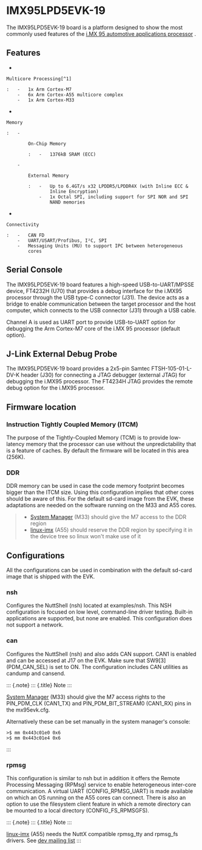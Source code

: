 IMX95LPD5EVK-19
===============

The IMX95LPD5EVK-19 board is a platform designed to show the most
commonly used features of the [i.MX 95 automotive applications
processor](https://www.nxp.com/products/iMX95) .

Features
--------

-   

    Multicore Processing[^1]

    :   -   1x Arm Cortex-M7
        -   6x Arm Cortex-A55 multicore complex
        -   1x Arm Cortex-M33

-   

    Memory

    :   -   

            On-Chip Memory

            :   -   1376kB SRAM (ECC)

        -   

            External Memory

            :   -   Up to 6.4GT/s x32 LPDDR5/LPDDR4X (with Inline ECC &
                    Inline Encryption)
                -   1x Octal SPI, including support for SPI NOR and SPI
                    NAND memories

-   

    Connectivity

    :   -   CAN FD
        -   UART/USART/Profibus, I²C, SPI
        -   Messaging Units (MU) to support IPC between heterogeneous
            cores

Serial Console
--------------

The IMX95LPD5EVK-19 board features a high-speed USB-to-UART/MPSSE
device, FT4232H (U70) that provides a debug interface for the i.MX95
processor through the USB type-C connector (J31). The device acts as a
bridge to enable communication between the target processor and the host
computer, which connects to the USB connector (J31) through a USB cable.

Channel A is used as UART port to provide USB-to-UART option for
debugging the Arm Cortex-M7 core of the i.MX 95 processor (default
option).

J-Link External Debug Probe
---------------------------

The IMX95LPD5EVK-19 board provides a 2x5-pin Samtec FTSH-105-01-L-DV-K
header (J30) for connecting a JTAG debugger (external JTAG) for
debugging the i.MX95 processor. The FT4234H JTAG provides the remote
debug option for the i.MX95 processor.

Firmware location
-----------------

### Instruction Tightly Coupled Memory (ITCM)

The purpose of the Tightly-Coupled Memory (TCM) is to provide
low-latency memory that the processor can use without the
unpredictability that is a feature of caches. By default the firmware
will be located in this area (256K).

### DDR

DDR memory can be used in case the code memory footprint becomes bigger
than the ITCM size. Using this configuration implies that other cores
should be aware of this. For the default sd-card image from the EVK,
these adaptations are needed on the software running on the M33 and A55
cores.

> -   [System Manager](https://github.com/nxp-imx/imx-sm) (M33) should
>     give the M7 access to the DDR region
> -   [linux-imx](https://github.com/nxp-imx/linux-imx) (A55) should
>     reserve the DDR region by specifying it in the device tree so
>     linux won\'t make use of it

Configurations
--------------

All the configurations can be used in combination with the default
sd-card image that is shipped with the EVK.

### nsh

Configures the NuttShell (nsh) located at examples/nsh. This NSH
configuration is focused on low level, command-line driver testing.
Built-in applications are supported, but none are enabled. This
configuration does not support a network.

### can

Configures the NuttShell (nsh) and also adds CAN support. CAN1 is
enabled and can be accessed at J17 on the EVK. Make sure that SW9\[3\]
(PDM\_CAN\_SEL) is set to ON. The configuration includes CAN utilities
as candump and cansend.

::: {.note}
::: {.title}
Note
:::

[System Manager](https://github.com/nxp-imx/imx-sm) (M33) should give
the M7 access rights to the PIN\_PDM\_CLK (CAN1\_TX) and
PIN\_PDM\_BIT\_STREAM0 (CAN1\_RX) pins in the mx95evk.cfg.

Alternatively these can be set manually in the system manager\'s
console:

``` {.console}
>$ mm 0x443c01e0 0x6
>$ mm 0x443c01e4 0x6
```
:::

### rpmsg

This configuration is similar to nsh but in addition it offers the
Remote Processing Messaging (RPMsg) service to enable heterogeneous
inter-core communication. A virtual UART (CONFIG\_RPMSG\_UART) is made
available on which an OS running on the A55 cores can connect. There is
also an option to use the filesystem client feature in which a remote
directory can be mounted to a local directory (CONFIG\_FS\_RPMSGFS).

::: {.note}
::: {.title}
Note
:::

[linux-imx](https://github.com/nxp-imx/linux-imx) (A55) needs the NuttX
compatible rpmsg\_tty and rpmsg\_fs drivers. See [dev mailing
list](https://www.mail-archive.com/dev@nuttx.apache.org/msg12112.html)
:::

[^1]: NuttX is currently supported exclusively on the Cortex-M7 core of
    the i.MX95

